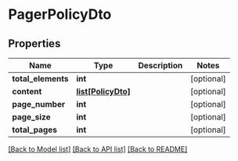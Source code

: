# PagerPolicyDto

## Properties
Name | Type | Description | Notes
------------ | ------------- | ------------- | -------------
**total_elements** | **int** |  | [optional] 
**content** | [**list[PolicyDto]**](PolicyDto.md) |  | [optional] 
**page_number** | **int** |  | [optional] 
**page_size** | **int** |  | [optional] 
**total_pages** | **int** |  | [optional] 

[[Back to Model list]](../README.md#documentation-for-models) [[Back to API list]](../README.md#documentation-for-api-endpoints) [[Back to README]](../README.md)


